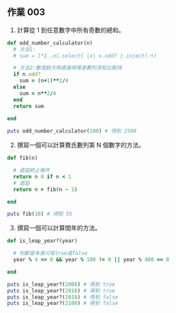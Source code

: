 ## 作業 003

1. 計算從 1 到任意數字中所有奇數的總和。

```ruby
def odd_number_calculator(n)
  # 方法1:
  # sum = [*1..n].select{ |x| x.odd? }.inject(:+)

  # 方法2:數值較大時直接用等差數列求和比較快
  if n.odd?
    sum = (n+1)**2/4
  else
    sum = n**2/4
  end
  return sum
  
end

puts odd_number_calculator(100) # 得到 2500
```

2. 撰寫一個可以計算費氏數列第 N 個數字的方法。

```ruby
def fib(n)

  # 遞迴終止條件
  return n 0 if n < 1
  # 遞迴  
  return n + fib(n - 1)

end

puts fib(10) # 得到 55
```

3. 撰寫一個可以計算閏年的方法。

```ruby
def is_leap_year?(year)

  # 判斷是本身只有true或false  
  year % 4 == 0 && year % 100 != 0 || year % 400 == 0

end

puts is_leap_year?(2000) # 得到 true
puts is_leap_year?(2016) # 得到 true
puts is_leap_year?(2018) # 得到 false
puts is_leap_year?(2100) # 得到 false
```
